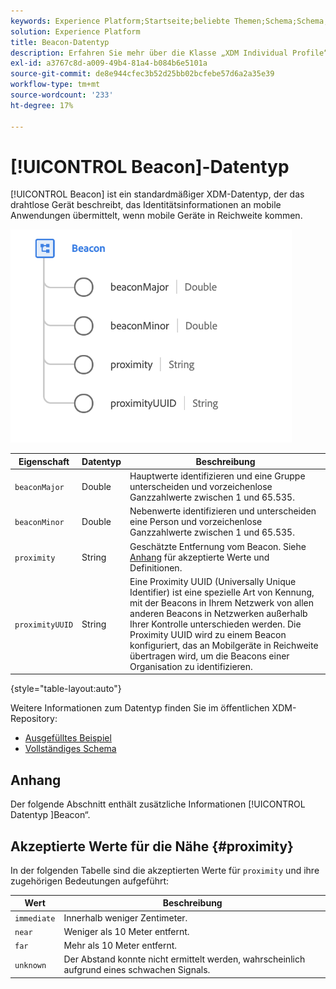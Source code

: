 ```yaml
---
keywords: Experience Platform;Startseite;beliebte Themen;Schema;Schema;XDM;Felder;Schemata;Schemata;Beacon;Interaktionsdetails;Datentyp;Datentyp;Datentyp;
solution: Experience Platform
title: Beacon-Datentyp
description: Erfahren Sie mehr über die Klasse „XDM Individual Profile“.
exl-id: a3767c8d-a009-49b4-81a4-b084b6e5101a
source-git-commit: de8e944cfec3b52d25bb02bcfebe57d6a2a35e39
workflow-type: tm+mt
source-wordcount: '233'
ht-degree: 17%

---
```


# [!UICONTROL Beacon]-Datentyp

[!UICONTROL Beacon] ist ein standardmäßiger XDM-Datentyp, der das drahtlose Gerät beschreibt, das Identitätsinformationen an mobile Anwendungen übermittelt, wenn mobile Geräte in Reichweite kommen.

<img src="../images/data-types/beacon.png" width="450" /><br />

| Eigenschaft | Datentyp | Beschreibung |
| --- | --- | --- |
| `beaconMajor` | Double | Hauptwerte identifizieren und eine Gruppe unterscheiden und vorzeichenlose Ganzzahlwerte zwischen 1 und 65.535. |
| `beaconMinor` | Double | Nebenwerte identifizieren und unterscheiden eine Person und vorzeichenlose Ganzzahlwerte zwischen 1 und 65.535. |
| `proximity` | String | Geschätzte Entfernung vom Beacon. Siehe [Anhang](#proximity) für akzeptierte Werte und Definitionen. |
| `proximityUUID` | String | Eine Proximity UUID (Universally Unique Identifier) ist eine spezielle Art von Kennung, mit der Beacons in Ihrem Netzwerk von allen anderen Beacons in Netzwerken außerhalb Ihrer Kontrolle unterschieden werden. Die Proximity UUID wird zu einem Beacon konfiguriert, das an Mobilgeräte in Reichweite übertragen wird, um die Beacons einer Organisation zu identifizieren. |

{style="table-layout:auto"}

Weitere Informationen zum Datentyp finden Sie im öffentlichen XDM-Repository:

* [Ausgefülltes Beispiel](https://github.com/adobe/xdm/blob/master/components/datatypes/deprecated/beacon-interaction-details.example.1.json)
* [Vollständiges Schema](https://github.com/adobe/xdm/blob/master/components/datatypes/deprecated/beacon-interaction-details.schema.json)

## Anhang

Der folgende Abschnitt enthält zusätzliche Informationen [!UICONTROL  Datentyp ]Beacon“.

## Akzeptierte Werte für die Nähe {#proximity}

In der folgenden Tabelle sind die akzeptierten Werte für `proximity` und ihre zugehörigen Bedeutungen aufgeführt:

| Wert | Beschreibung |
| --- | --- |
| `immediate` | Innerhalb weniger Zentimeter. |
| `near` | Weniger als 10 Meter entfernt. |
| `far` | Mehr als 10 Meter entfernt. |
| `unknown` | Der Abstand konnte nicht ermittelt werden, wahrscheinlich aufgrund eines schwachen Signals. |
